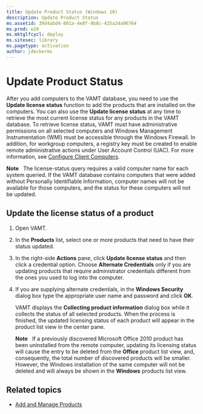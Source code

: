 ```yaml
---
title: Update Product Status (Windows 10)
description: Update Product Status
ms.assetid: 39d4abd4-801a-4e8f-9b8c-425a24a96764
ms.prod: w10
ms.mktglfcycl: deploy
ms.sitesec: library
ms.pagetype: activation
author: jdeckerms
---
```


# Update Product Status

After you add computers to the VAMT database, you need to use the **Update license status** function to add the products that are installed on the computers. You can also use the **Update license status** at any time to retrieve the most current license status for any products in the VAMT database.
To retrieve license status, VAMT must have administrative permissions on all selected computers and Windows Management Instrumentation (WMI) must be accessible through the Windows Firewall. In addition, for workgroup computers, a registry key must be created to enable remote administrative actions under User Account Control (UAC). For more information, see [Configure Client Computers](configure-client-computers-vamt.md).

**Note**  
The license-status query requires a valid computer name for each system queried. If the VAMT database contains computers that were added without Personally Identifiable Information, computer names will not be available for those computers, and the status for these computers will not be updated.

## Update the license status of a product

1.  Open VAMT.
2.  In the **Products** list, select one or more products that need to have their status updated.
3.  In the right-side **Actions** pane, click **Update license status** and then click a credential option. Choose **Alternate Credentials** only if you are updating products that require administrator credentials different from the ones you used to log into the computer.
4.  If you are supplying alternate credentials, in the **Windows Security** dialog box type the appropriate user name and password and click **OK**.

    VAMT displays the **Collecting product information** dialog box while it collects the status of all selected products. When the process is finished, the updated licensing status of each product will appear in the product list view in the center pane.

    **Note**  
    If a previously discovered Microsoft Office 2010 product has been uninstalled from the remote computer, updating its licensing status will cause the entry to be deleted from the **Office** product list view, and, consequently, the total number of discovered products will be smaller. However, the Windows installation of the same computer will not be deleted and will always be shown in the **Windows** products list view.
 
## Related topics
- [Add and Manage Products](add-manage-products-vamt.md)
